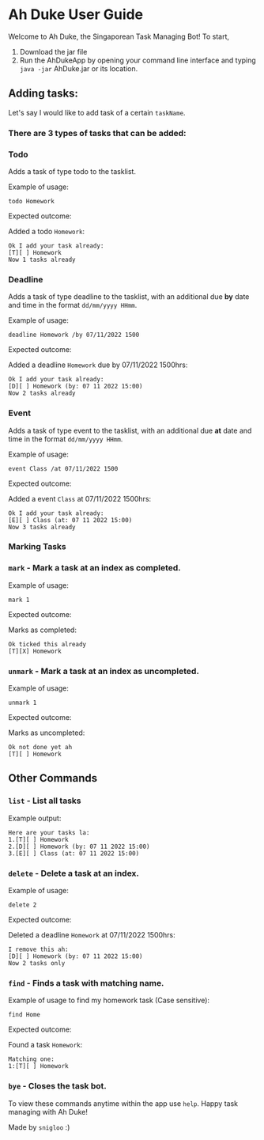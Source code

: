 # Ah Duke User Guide

Welcome to Ah Duke, the Singaporean Task Managing Bot!
To start,
1. Download the jar file
2. Run the AhDukeApp by opening your command line interface and typing `java -jar` AhDuke.jar or its location.

## Adding tasks:

Let's say I would like to add task of a certain `taskName`. 
### There are **3** types of tasks that can be added:

### Todo

Adds a task of type todo to the tasklist.

Example of usage:

`todo Homework`

Expected outcome:

Added a todo `Homework`:

```
Ok I add your task already:
[T][ ] Homework
Now 1 tasks already
```
### Deadline

Adds a task of type deadline to the tasklist, with an additional due **by** date and time in the format `dd/mm/yyyy HHmm`.

Example of usage:

`deadline Homework /by 07/11/2022 1500`

Expected outcome:

Added a deadline `Homework` due by 07/11/2022 1500hrs:

```
Ok I add your task already:
[D][ ] Homework (by: 07 11 2022 15:00)
Now 2 tasks already
```

### Event

Adds a task of type event to the tasklist, with an additional due **at** date and time in the format `dd/mm/yyyy HHmm`.

Example of usage:

`event Class /at 07/11/2022 1500`

Expected outcome:

Added a event `Class` at 07/11/2022 1500hrs:

```
Ok I add your task already:
[E][ ] Class (at: 07 11 2022 15:00)
Now 3 tasks already
```

### Marking Tasks

### `mark` - Mark a task at an index as completed.

Example of usage:

`mark 1`

Expected outcome:

Marks as completed:

```
Ok ticked this already
[T][X] Homework
```

### `unmark` - Mark a task at an index as uncompleted.

Example of usage:

`unmark 1`

Expected outcome:

Marks as uncompleted:

```
Ok not done yet ah
[T][ ] Homework
```

## Other Commands

### `list` - List all tasks

Example output:
```
Here are your tasks la:
1.[T][ ] Homework
2.[D][ ] Homework (by: 07 11 2022 15:00)
3.[E][ ] Class (at: 07 11 2022 15:00)
```

### `delete` - Delete a task at an index.

Example of usage:

`delete 2`

Expected outcome:

Deleted a deadline `Homework` at 07/11/2022 1500hrs:

```
I remove this ah:
[D][ ] Homework (by: 07 11 2022 15:00)
Now 2 tasks only
```

### `find` - Finds a task with matching name.

Example of usage to find my homework task (Case sensitive):

`find Home`

Expected outcome:

Found a task `Homework`:

```
Matching one:
1:[T][ ] Homework
```

### `bye` - Closes the task bot.

To view these commands anytime within the app use `help`.
Happy task managing with Ah Duke!

Made by `snigloo` :)